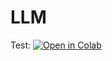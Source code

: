 # LLM

Test:
[![Open in Colab](https://colab.research.google.com/assets/colab-badge.svg)](https://colab.research.google.com/github/RCortez25/PhD/blob/main/LLM/test.ipynb)
